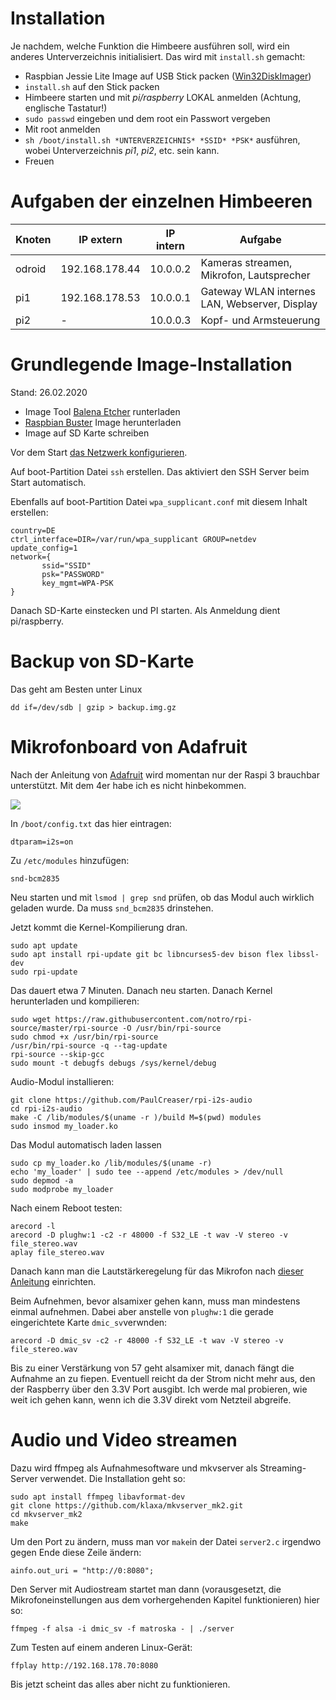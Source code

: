 # Installation

Je nachdem, welche Funktion die Himbeere ausführen soll, wird ein anderes
Unterverzeichnis initialisiert. Das wird mit `install.sh` gemacht:

* Raspbian Jessie Lite Image auf USB Stick packen ([Win32DiskImager](https://sourceforge.net/projects/win32diskimager/))
* `install.sh` auf den Stick packen
* Himbeere starten und mit *pi/raspberry* LOKAL anmelden (Achtung, englische Tastatur!)
* `sudo passwd` eingeben und dem root ein Passwort vergeben
* Mit root anmelden
* `sh /boot/install.sh *UNTERVERZEICHNIS* *SSID* *PSK*` ausführen, wobei Unterverzeichnis *pi1*, *pi2*, etc. sein kann.
* Freuen

# Aufgaben der einzelnen Himbeeren

|Knoten|IP extern|IP intern|Aufgabe|
|---|---|---|---|
|odroid|192.168.178.44|10.0.0.2|Kameras streamen, Mikrofon, Lautsprecher|
|pi1|192.168.178.53|10.0.0.1|Gateway WLAN internes LAN, Webserver, Display|
|pi2|-|10.0.0.3|Kopf- und Armsteuerung|

# Grundlegende Image-Installation

Stand: 26.02.2020

* Image Tool [Balena Etcher](https://www.balena.io/etcher/) runterladen
* [Raspbian Buster](https://www.raspberrypi.org/downloads/raspbian/) Image herunterladen
* Image auf SD Karte schreiben

Vor dem Start [das Netzwerk konfigurieren](https://pi-buch.info/wlan-schon-vor-der-installation-konfigurieren/).

Auf boot-Partition Datei `ssh` erstellen. Das aktiviert den SSH Server beim Start automatisch.

Ebenfalls auf boot-Partition Datei `wpa_supplicant.conf` mit diesem Inhalt erstellen:

```
country=DE
ctrl_interface=DIR=/var/run/wpa_supplicant GROUP=netdev
update_config=1
network={
       ssid="SSID"
       psk="PASSWORD"
       key_mgmt=WPA-PSK
}
```

Danach SD-Karte einstecken und PI starten.
Als Anmeldung dient pi/raspberry.

# Backup von SD-Karte

Das geht am Besten unter Linux

```
dd if=/dev/sdb | gzip > backup.img.gz
```

# Mikrofonboard von Adafruit

Nach der Anleitung von [Adafruit](https://learn.adafruit.com/adafruit-i2s-mems-microphone-breakout/raspberry-pi-wiring-and-test) wird momentan nur der Raspi 3 brauchbar unterstützt. Mit dem 4er habe ich es nicht hinbekommen.

![](https://cdn-learn.adafruit.com/guides/cropped_images/000/001/592/medium640/pintou.jpg?1520544902)

In `/boot/config.txt` das hier eintragen:

```
dtparam=i2s=on
```

Zu `/etc/modules` hinzufügen:

```
snd-bcm2835
```

Neu starten und mit `lsmod | grep snd` prüfen, ob das Modul auch wirklich geladen wurde. Da muss `snd_bcm2835` drinstehen.

Jetzt kommt die Kernel-Kompilierung dran.

```
sudo apt update
sudo apt install rpi-update git bc libncurses5-dev bison flex libssl-dev
sudo rpi-update
```

Das dauert etwa 7 Minuten. Danach neu starten. Danach Kernel herunterladen und kompilieren:

```
sudo wget https://raw.githubusercontent.com/notro/rpi-source/master/rpi-source -O /usr/bin/rpi-source
sudo chmod +x /usr/bin/rpi-source
/usr/bin/rpi-source -q --tag-update
rpi-source --skip-gcc
sudo mount -t debugfs debugs /sys/kernel/debug
```

Audio-Modul installieren:

```
git clone https://github.com/PaulCreaser/rpi-i2s-audio
cd rpi-i2s-audio
make -C /lib/modules/$(uname -r )/build M=$(pwd) modules
sudo insmod my_loader.ko
```

Das Modul automatisch laden lassen

```
sudo cp my_loader.ko /lib/modules/$(uname -r)
echo 'my_loader' | sudo tee --append /etc/modules > /dev/null
sudo depmod -a
sudo modprobe my_loader
```

Nach einem Reboot testen:

```
arecord -l
arecord -D plughw:1 -c2 -r 48000 -f S32_LE -t wav -V stereo -v file_stereo.wav
aplay file_stereo.wav
```

Danach kann man die Lautstärkeregelung für das Mikrofon nach [dieser Anleitung](https://learn.adafruit.com/adafruit-i2s-mems-microphone-breakout/raspberry-pi-wiring-and-test#adding-volume-control-5-67) einrichten.

Beim Aufnehmen, bevor alsamixer gehen kann, muss man mindestens einmal aufnehmen. Dabei aber anstelle von `plughw:1` die gerade eingerichtete Karte `dmic_sv`verwnden:

```
arecord -D dmic_sv -c2 -r 48000 -f S32_LE -t wav -V stereo -v file_stereo.wav
```

Bis zu einer Verstärkung von 57 geht alsamixer mit, danach fängt die Aufnahme an zu fiepen.
Eventuell reicht da der Strom nicht mehr aus, den der Raspberry über den 3.3V Port ausgibt.
Ich werde mal probieren, wie weit ich gehen kann, wenn ich die 3.3V direkt vom Netzteil abgreife.

# Audio und Video streamen

Dazu wird ffmpeg als Aufnahmesoftware und mkvserver als Streaming-Server verwendet. Die Installation geht so:

```
sudo apt install ffmpeg libavformat-dev
git clone https://github.com/klaxa/mkvserver_mk2.git
cd mkvserver_mk2
make
```

Um den Port zu ändern, muss man vor `make`in der Datei `server2.c` irgendwo gegen Ende diese Zeile ändern:

```
ainfo.out_uri = "http://0:8080";
```

Den Server mit Audiostream startet man dann (vorausgesetzt, die Mikrofoneinstellungen aus dem vorhergehenden Kapitel funktionieren) hier so:

```
ffmpeg -f alsa -i dmic_sv -f matroska - | ./server
```

Zum Testen auf einem anderen Linux-Gerät:

```
ffplay http://192.168.178.70:8080
```

Bis jetzt scheint das alles aber nicht zu funktionieren.